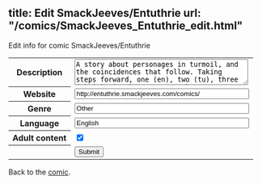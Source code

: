 title: Edit SmackJeeves/Entuthrie
url: "/comics/SmackJeeves_Entuthrie_edit.html"
---
Edit info for comic SmackJeeves/Entuthrie

<form name="comic" action="http://gaepostmail.appspot.com/comic/" method="post">
<table class="comicinfo">
<tr>
<th>Description</th><td><textarea name="description" cols="40" rows="3">A story about personages in turmoil, and the coincidences that follow. Taking steps forward, one (en), two (tu), three (thrie), is the way to reach to a conclusion.</textarea></td>
</tr>
<tr>
<th>Website</th><td><input type="text" name="url" value="http://entuthrie.smackjeeves.com/comics/" size="40"/></td>
</tr>
<tr>
<th>Genre</th><td><input type="text" name="genre" value="Other" size="40"/></td>
</tr>
<tr>
<th>Language</th><td><input type="text" name="language" value="English" size="40"/></td>
</tr>
<tr>
<th>Adult content</th><td><input type="checkbox" name="adult" value="adult" checked="checked"/></td>
</tr>
<tr>
<th></th><td>
<input type="hidden" name="comic" value="SmackJeeves_Entuthrie" />
<input type="submit" name="submit" value="Submit" />
</td>
</tr>
</table>
</form>

Back to the [comic](SmackJeeves_Entuthrie.html).
